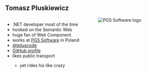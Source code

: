 ##  Tomasz Pluskiewicz

<div style="float: left; width: 60%">
  <ul>
    <li>.NET developer most of the time</li>
    <li>hooked on the Semantic Web</li>
    <li>huge fan of Web Component</li>
    <li>works at <a href="http://pgs-soft.com">PGS Software</a> in Poland</li>
    <li>
      <i class="fa fa-twitter"></i>
      <a href="http://twitter.com/tpluscode">@tpluscode</a>
    </li>
    <li>
      <i class="fa fa-github"></i>
      <a href="http://github.com/tpluscode">GitHub profile</a>
    </li>
    <li>likes public transport <emo-ji type="bus"></emo-ji> <emo-ji type="tram"></emo-ji></li>
    <ul><li>yet rides his <emo-ji type="bike"></emo-ji> like crazy</li></ul>
  </ul>
</div>
<div style="float: left; width: 40%">
  <img alt="PGS Software logo" src="https://s.gravatar.com/avatar/1497654c2d1af3cef4987234d1aced57?s=250"/>
</div>
